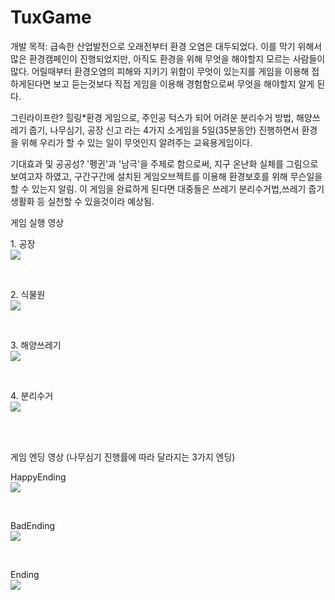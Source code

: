 # TuxGame

 개발 목적: 급속한 산업발전으로 오래전부터 환경 오염은 대두되었다. 이를 막기 위해서 많은 환경캠페인이 진행되었지만, 아직도 환경을 위해 무엇을 해야할지 모르는 사람들이 많다. 어릴때부터 환경오염의 피해와 지키기 위함이 무엇이 있는지를 게임을 이용해 접하게된다면 보고 듣는것보다 직접 게임을 이용해 경험함으로써 무엇을 해야할지 알게 된다.  

그린라이프란?
 힐링*환경 게임으로, 주인공 턱스가 되어 어려운 분리수거 방법, 해양쓰레기 줍기, 나무심기, 공장 신고 라는 4가지 소게임을 5일(35분동안) 진행하면서 환경을 위해 우리가 할 수 있는 일이 무엇인지 알려주는 교육용게임이다.

기대효과 및 공공성?
 '펭귄'과 '남극'을 주제로 함으로써, 지구 온난화 실체를 그림으로 보여고자 하였고, 구간구간에 설치된 게임오브젝트를 이용해 환경보호를 위해 무슨일을 할 수 있는지 알림. 이 게임을 완료하게 된다면 대중들은 쓰레기 분리수거법,쓰레기 줍기 생활화 등 실천할 수 있을것이라 예상됨.
 
게임 실행 영상
<p>
1. 공장 </br>
<img src="https://user-images.githubusercontent.com/81684148/189507929-65676aef-c1df-46b8-8738-8f567b09f738.gif">
</p></br>
<p>
2. 식물원 </br>
<img src="https://user-images.githubusercontent.com/81684148/189507942-16485faa-3857-41e2-8fff-5c91a19af058.gif">
</p></br>
<p>
3. 해양쓰레기 </br>
<img src="https://user-images.githubusercontent.com/81684148/189507945-5fe28bde-7050-4b47-8926-efd8a17526d2.gif">
</p></br>
<p>
4. 분리수거 </br>
<img src="https://user-images.githubusercontent.com/81684148/189507961-2fb69b37-bc1d-4b69-b22e-8a4411c5949f.gif">
</br></p>
<br>
<br>

게임 엔딩 영상 (나무심기 진행률에 따라 달라지는 3가지 엔딩)
<p>
HappyEnding <br>
<img src="https://user-images.githubusercontent.com/81684148/189507995-7ad1315d-7396-45e4-9586-f236b9842e0d.gif">
</p></br>
<p>
BadEnding <br>
<img src="https://user-images.githubusercontent.com/81684148/189508031-e52bf6f9-7f32-4985-9efb-cb6d4296ec98.gif">
</p></br>
<p>
Ending <br>
<img src="https://user-images.githubusercontent.com/81684148/189508154-0fc6be42-7939-4682-ac54-d8746cb578c9.gif">
</p></br>
